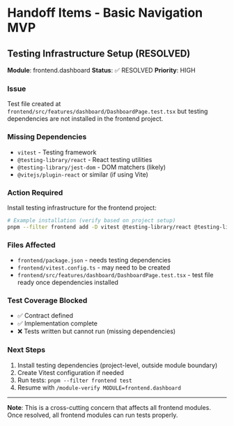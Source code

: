 # Handoff Items - Basic Navigation MVP

## Testing Infrastructure Setup (RESOLVED)

**Module**: frontend.dashboard
**Status**: ✅ RESOLVED
**Priority**: HIGH

### Issue
Test file created at `frontend/src/features/dashboard/DashboardPage.test.tsx` but testing dependencies are not installed in the frontend project.

### Missing Dependencies
- `vitest` - Testing framework
- `@testing-library/react` - React testing utilities
- `@testing-library/jest-dom` - DOM matchers (likely)
- `@vitejs/plugin-react` or similar (if using Vite)

### Action Required
Install testing infrastructure for the frontend project:

```bash
# Example installation (verify based on project setup)
pnpm --filter frontend add -D vitest @testing-library/react @testing-library/jest-dom @vitejs/plugin-react
```

### Files Affected
- `frontend/package.json` - needs testing dependencies
- `frontend/vitest.config.ts` - may need to be created
- `frontend/src/features/dashboard/DashboardPage.test.tsx` - test file ready once dependencies installed

### Test Coverage Blocked
- ✅ Contract defined
- ✅ Implementation complete
- ❌ Tests written but cannot run (missing dependencies)

### Next Steps
1. Install testing dependencies (project-level, outside module boundary)
2. Create Vitest configuration if needed
3. Run tests: `pnpm --filter frontend test`
4. Resume with `/module-verify MODULE=frontend.dashboard`

---

**Note**: This is a cross-cutting concern that affects all frontend modules. Once resolved, all frontend modules can run tests properly.
